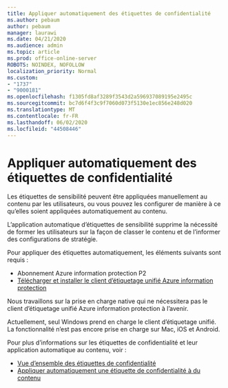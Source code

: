 ```yaml
---
title: Appliquer automatiquement des étiquettes de confidentialité
ms.author: pebaum
author: pebaum
manager: laurawi
ms.date: 04/21/2020
ms.audience: admin
ms.topic: article
ms.prod: office-online-server
ROBOTS: NOINDEX, NOFOLLOW
localization_priority: Normal
ms.custom:
- "1737"
- "9000181"
ms.openlocfilehash: f1305fd8af3289f3543d2a596937089195e2495c
ms.sourcegitcommit: bc7d6f4f3c9f7060d073f5130e1ec856e248d020
ms.translationtype: MT
ms.contentlocale: fr-FR
ms.lasthandoff: 06/02/2020
ms.locfileid: "44508446"
---
```

# <a name="auto-apply-sensitivity-labels"></a>Appliquer automatiquement des étiquettes de confidentialité

Les étiquettes de sensibilité peuvent être appliquées manuellement au contenu par les utilisateurs, ou vous pouvez les configurer de manière à ce qu’elles soient appliquées automatiquement au contenu.

L’application automatique d’étiquettes de sensibilité supprime la nécessité de former les utilisateurs sur la façon de classer le contenu et de l’informer des configurations de stratégie.

Pour appliquer des étiquettes automatiquement, les éléments suivants sont requis :

- Abonnement Azure information protection P2
- [Télécharger et installer le client d’étiquetage unifié Azure information protection](https://docs.microsoft.com/azure/information-protection/rms-client/install-unifiedlabelingclient-app)

Nous travaillons sur la prise en charge native qui ne nécessitera pas le client d’étiquetage unifié Azure information protection à l’avenir.

Actuellement, seul Windows prend en charge le client d’étiquetage unifié.  La fonctionnalité n’est pas encore prise en charge sur Mac, iOS et Android.

Pour plus d’informations sur les étiquettes de confidentialité et leur application automatique au contenu, voir :

- [Vue d’ensemble des étiquettes de confidentialité](https://docs.microsoft.com/microsoft-365/compliance/sensitivity-labels)
- [Appliquer automatiquement une étiquette de confidentialité à du contenu](https://docs.microsoft.com/office365/securitycompliance/apply_sensitivity_label_automatically)